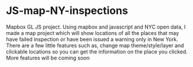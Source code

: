 # JS-map-NY-inspections

Mapbox GL JS project. 
Using mapbox and javascript and NYC open data, I made a map project which will show locations of all the places that may have failed inspection or have been issued a warning only in New York. 
There are a few little features such as, change map theme/style/layer and clickable locations so you can get the information on the place you clicked.
More features will be coming soon
